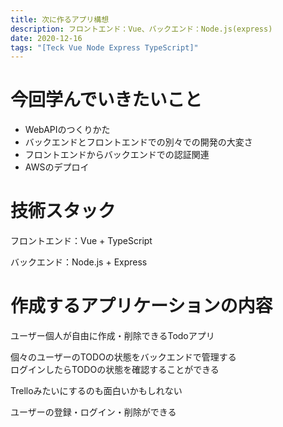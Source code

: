 ```yaml
---
title: 次に作るアプリ構想
description: フロントエンド：Vue、バックエンド：Node.js(express)
date: 2020-12-16
tags: "[Teck Vue Node Express TypeScript]"
---
```

# 今回学んでいきたいこと
- WebAPIのつくりかた
- バックエンドとフロントエンドでの別々での開発の大変さ
- フロントエンドからバックエンドでの認証関連
- AWSのデプロイ

# 技術スタック
フロントエンド：Vue + TypeScript

バックエンド：Node.js + Express

# 作成するアプリケーションの内容
ユーザー個人が自由に作成・削除できるTodoアプリ

個々のユーザーのTODOの状態をバックエンドで管理する<br>
ログインしたらTODOの状態を確認することができる

Trelloみたいにするのも面白いかもしれない

ユーザーの登録・ログイン・削除ができる